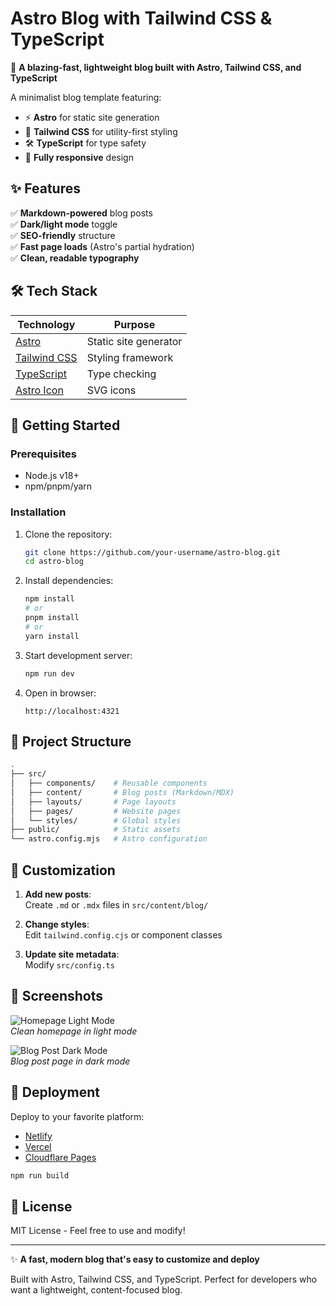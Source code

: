 # **Astro Blog with Tailwind CSS & TypeScript**  

🌠 **A blazing-fast, lightweight blog built with Astro, Tailwind CSS, and TypeScript**  

A minimalist blog template featuring:  
- ⚡ **Astro** for static site generation  
- 🎨 **Tailwind CSS** for utility-first styling  
- 🛠 **TypeScript** for type safety  
- 📱 **Fully responsive** design  

## **✨ Features**  

✅ **Markdown-powered** blog posts  
✅ **Dark/light mode** toggle  
✅ **SEO-friendly** structure  
✅ **Fast page loads** (Astro's partial hydration)  
✅ **Clean, readable typography**  

## **🛠 Tech Stack**  

| **Technology** | **Purpose** |  
|--------------|------------|  
| [Astro](https://astro.build) | Static site generator |  
| [Tailwind CSS](https://tailwindcss.com) | Styling framework |  
| [TypeScript](https://www.typescriptlang.org) | Type checking |  
| [Astro Icon](https://github.com/natemoo-re/astro-icon) | SVG icons |  

## **🚀 Getting Started**  

### **Prerequisites**  
- Node.js v18+  
- npm/pnpm/yarn  

### **Installation**  
1. Clone the repository:  
   ```bash
   git clone https://github.com/your-username/astro-blog.git
   cd astro-blog
   ```

2. Install dependencies:  
   ```bash
   npm install
   # or
   pnpm install
   # or
   yarn install
   ```

3. Start development server:  
   ```bash
   npm run dev
   ```

4. Open in browser:  
   ```
   http://localhost:4321
   ```

## **📂 Project Structure**  

```bash
.
├── src/
│   ├── components/    # Reusable components
│   ├── content/       # Blog posts (Markdown/MDX)
│   ├── layouts/       # Page layouts
│   ├── pages/         # Website pages
│   └── styles/        # Global styles
├── public/            # Static assets
└── astro.config.mjs   # Astro configuration
```

## **🎨 Customization**  

1. **Add new posts**:  
   Create `.md` or `.mdx` files in `src/content/blog/`  

2. **Change styles**:  
   Edit `tailwind.config.cjs` or component classes  

3. **Update site metadata**:  
   Modify `src/config.ts`  

## **📸 Screenshots**  

![Homepage Light Mode](https://github.com/user-attachments/assets/e6fa562f-8476-419c-b1c5-a37b125c7e25
)  
*Clean homepage in light mode*  

![Blog Post Dark Mode](https://github.com/user-attachments/assets/002716c1-0d94-4c64-8315-d92fbee3217b
)  
*Blog post page in dark mode*  

## **🚀 Deployment**  

Deploy to your favorite platform:  
- [Netlify](https://www.netlify.com)  
- [Vercel](https://vercel.com)  
- [Cloudflare Pages](https://pages.cloudflare.com)  

```bash
npm run build
```

## **📜 License**  

MIT License - Feel free to use and modify!  

---

✨ **A fast, modern blog that's easy to customize and deploy**  

Built with Astro, Tailwind CSS, and TypeScript. Perfect for developers who want a lightweight, content-focused blog.
